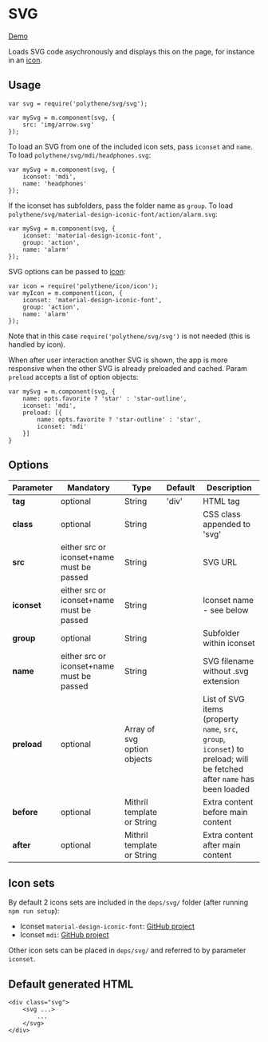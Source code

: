 # SVG

<a class="btn-demo" href="http://arthurclemens.github.io/Polythene-Examples/svg.html">Demo</a>

Loads SVG code asychronously and displays this on the page, for instance in an [icon](#icon).


## Usage

	var svg = require('polythene/svg/svg');

	var mySvg = m.component(svg, {
		src: 'img/arrow.svg'
	});

To load an SVG from one of the included icon sets, pass `iconset` and `name`. To load `polythene/svg/mdi/headphones.svg`:

	var mySvg = m.component(svg, {
		iconset: 'mdi',
		name: 'headphones'
	});

If the iconset has subfolders, pass the folder name as `group`. To load `polythene/svg/material-design-iconic-font/action/alarm.svg`:

	var mySvg = m.component(svg, {
	    iconset: 'material-design-iconic-font',
	    group: 'action',
	    name: 'alarm'
	});

SVG options can be passed to [icon](#icon):

	var icon = require('polythene/icon/icon');
	var myIcon = m.component(icon, {
	    iconset: 'material-design-iconic-font',
	    group: 'action',
	    name: 'alarm'
	});

Note that in this case `require('polythene/svg/svg')` is not needed (this is handled by icon). 

When after user interaction another SVG is shown, the app is more responsive when the other SVG is already preloaded and cached. Param `preload` accepts a list of option objects:

	var mySvg = m.component(svg, {
        name: opts.favorite ? 'star' : 'star-outline',
        iconset: 'mdi',
        preload: [{
            name: opts.favorite ? 'star-outline' : 'star',
            iconset: 'mdi'
        }]
    }


## Options

| **Parameter** |  **Mandatory** | **Type** | **Default** | **Description** |
| ------------- | -------------- | -------- | ----------- | --------------- |
| **tag** | optional | String | 'div' | HTML tag |
| **class** | optional | String |  | CSS class appended to 'svg' |
| **src** | either src or iconset+name must be passed | String |  | SVG URL |
| **iconset** | either src or iconset+name must be passed | String |  | Iconset name - see below |
| **group** | optional | String |  | Subfolder within iconset |
| **name** | either src or iconset+name must be passed | String |  | SVG filename without .svg extension |
| **preload** | optional | Array of svg option objects | | List of SVG items (property `name`, `src`, `group`, `iconset`) to preload; will be fetched after `name` has been loaded |
| **before** | optional | Mithril template or String | | Extra content before main content |
| **after** | optional | Mithril template or String | | Extra content after main content |


## Icon sets

By default 2 icons sets are included in the `deps/svg/` folder (after running `npm run setup`):

* Iconset `material-design-iconic-font`: [GitHub project](https://github.com/zavoloklom/material-design-iconic-font)
* Iconset `mdi`: [GitHub project](https://github.com/Templarian/MaterialDesign)

Other icon sets can be placed in `deps/svg/` and referred to by parameter `iconset`.



## Default generated HTML

	<div class="svg">
		<svg ...>
			...
		</svg>
	</div>

